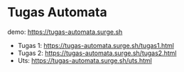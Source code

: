 # Tugas Automata

demo: https://tugas-automata.surge.sh

  - Tugas 1: https://tugas-automata.surge.sh/tugas1.html
  - Tugas 2: https://tugas-automata.surge.sh/tugas2.html
  - Uts: https://tugas-automata.surge.sh/uts.html
